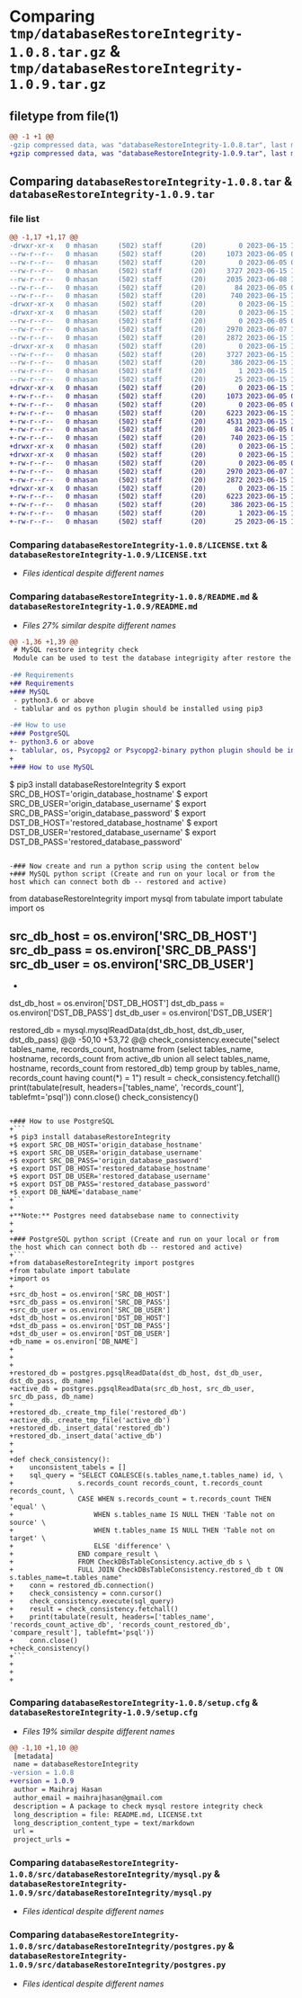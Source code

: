 # Comparing `tmp/databaseRestoreIntegrity-1.0.8.tar.gz` & `tmp/databaseRestoreIntegrity-1.0.9.tar.gz`

## filetype from file(1)

```diff
@@ -1 +1 @@
-gzip compressed data, was "databaseRestoreIntegrity-1.0.8.tar", last modified: Thu Jun 15 13:10:54 2023, max compression
+gzip compressed data, was "databaseRestoreIntegrity-1.0.9.tar", last modified: Thu Jun 15 14:21:19 2023, max compression
```

## Comparing `databaseRestoreIntegrity-1.0.8.tar` & `databaseRestoreIntegrity-1.0.9.tar`

### file list

```diff
@@ -1,17 +1,17 @@
-drwxr-xr-x   0 mhasan     (502) staff       (20)        0 2023-06-15 13:10:54.601181 databaseRestoreIntegrity-1.0.8/
--rw-r--r--   0 mhasan     (502) staff       (20)     1073 2023-06-05 06:11:00.000000 databaseRestoreIntegrity-1.0.8/LICENSE.txt
--rw-r--r--   0 mhasan     (502) staff       (20)        0 2023-06-05 06:11:00.000000 databaseRestoreIntegrity-1.0.8/MANIFEST.in
--rw-r--r--   0 mhasan     (502) staff       (20)     3727 2023-06-15 13:10:54.601290 databaseRestoreIntegrity-1.0.8/PKG-INFO
--rw-r--r--   0 mhasan     (502) staff       (20)     2035 2023-06-08 12:12:36.000000 databaseRestoreIntegrity-1.0.8/README.md
--rw-r--r--   0 mhasan     (502) staff       (20)       84 2023-06-05 06:11:00.000000 databaseRestoreIntegrity-1.0.8/pyproject.toml
--rw-r--r--   0 mhasan     (502) staff       (20)      740 2023-06-15 13:10:54.602948 databaseRestoreIntegrity-1.0.8/setup.cfg
-drwxr-xr-x   0 mhasan     (502) staff       (20)        0 2023-06-15 13:10:54.558061 databaseRestoreIntegrity-1.0.8/src/
-drwxr-xr-x   0 mhasan     (502) staff       (20)        0 2023-06-15 13:10:54.597720 databaseRestoreIntegrity-1.0.8/src/databaseRestoreIntegrity/
--rw-r--r--   0 mhasan     (502) staff       (20)        0 2023-06-05 06:11:00.000000 databaseRestoreIntegrity-1.0.8/src/databaseRestoreIntegrity/__init__.py
--rw-r--r--   0 mhasan     (502) staff       (20)     2970 2023-06-07 12:36:19.000000 databaseRestoreIntegrity-1.0.8/src/databaseRestoreIntegrity/mysql.py
--rw-r--r--   0 mhasan     (502) staff       (20)     2872 2023-06-15 13:02:54.000000 databaseRestoreIntegrity-1.0.8/src/databaseRestoreIntegrity/postgres.py
-drwxr-xr-x   0 mhasan     (502) staff       (20)        0 2023-06-15 13:10:54.600805 databaseRestoreIntegrity-1.0.8/src/databaseRestoreIntegrity.egg-info/
--rw-r--r--   0 mhasan     (502) staff       (20)     3727 2023-06-15 13:10:54.000000 databaseRestoreIntegrity-1.0.8/src/databaseRestoreIntegrity.egg-info/PKG-INFO
--rw-r--r--   0 mhasan     (502) staff       (20)      386 2023-06-15 13:10:54.000000 databaseRestoreIntegrity-1.0.8/src/databaseRestoreIntegrity.egg-info/SOURCES.txt
--rw-r--r--   0 mhasan     (502) staff       (20)        1 2023-06-15 13:10:54.000000 databaseRestoreIntegrity-1.0.8/src/databaseRestoreIntegrity.egg-info/dependency_links.txt
--rw-r--r--   0 mhasan     (502) staff       (20)       25 2023-06-15 13:10:54.000000 databaseRestoreIntegrity-1.0.8/src/databaseRestoreIntegrity.egg-info/top_level.txt
+drwxr-xr-x   0 mhasan     (502) staff       (20)        0 2023-06-15 14:21:19.169314 databaseRestoreIntegrity-1.0.9/
+-rw-r--r--   0 mhasan     (502) staff       (20)     1073 2023-06-05 06:11:00.000000 databaseRestoreIntegrity-1.0.9/LICENSE.txt
+-rw-r--r--   0 mhasan     (502) staff       (20)        0 2023-06-05 06:11:00.000000 databaseRestoreIntegrity-1.0.9/MANIFEST.in
+-rw-r--r--   0 mhasan     (502) staff       (20)     6223 2023-06-15 14:21:19.169491 databaseRestoreIntegrity-1.0.9/PKG-INFO
+-rw-r--r--   0 mhasan     (502) staff       (20)     4531 2023-06-15 14:19:55.000000 databaseRestoreIntegrity-1.0.9/README.md
+-rw-r--r--   0 mhasan     (502) staff       (20)       84 2023-06-05 06:11:00.000000 databaseRestoreIntegrity-1.0.9/pyproject.toml
+-rw-r--r--   0 mhasan     (502) staff       (20)      740 2023-06-15 14:21:19.171057 databaseRestoreIntegrity-1.0.9/setup.cfg
+drwxr-xr-x   0 mhasan     (502) staff       (20)        0 2023-06-15 14:21:19.147468 databaseRestoreIntegrity-1.0.9/src/
+drwxr-xr-x   0 mhasan     (502) staff       (20)        0 2023-06-15 14:21:19.165862 databaseRestoreIntegrity-1.0.9/src/databaseRestoreIntegrity/
+-rw-r--r--   0 mhasan     (502) staff       (20)        0 2023-06-05 06:11:00.000000 databaseRestoreIntegrity-1.0.9/src/databaseRestoreIntegrity/__init__.py
+-rw-r--r--   0 mhasan     (502) staff       (20)     2970 2023-06-07 12:36:19.000000 databaseRestoreIntegrity-1.0.9/src/databaseRestoreIntegrity/mysql.py
+-rw-r--r--   0 mhasan     (502) staff       (20)     2872 2023-06-15 13:02:54.000000 databaseRestoreIntegrity-1.0.9/src/databaseRestoreIntegrity/postgres.py
+drwxr-xr-x   0 mhasan     (502) staff       (20)        0 2023-06-15 14:21:19.168775 databaseRestoreIntegrity-1.0.9/src/databaseRestoreIntegrity.egg-info/
+-rw-r--r--   0 mhasan     (502) staff       (20)     6223 2023-06-15 14:21:19.000000 databaseRestoreIntegrity-1.0.9/src/databaseRestoreIntegrity.egg-info/PKG-INFO
+-rw-r--r--   0 mhasan     (502) staff       (20)      386 2023-06-15 14:21:19.000000 databaseRestoreIntegrity-1.0.9/src/databaseRestoreIntegrity.egg-info/SOURCES.txt
+-rw-r--r--   0 mhasan     (502) staff       (20)        1 2023-06-15 14:21:19.000000 databaseRestoreIntegrity-1.0.9/src/databaseRestoreIntegrity.egg-info/dependency_links.txt
+-rw-r--r--   0 mhasan     (502) staff       (20)       25 2023-06-15 14:21:19.000000 databaseRestoreIntegrity-1.0.9/src/databaseRestoreIntegrity.egg-info/top_level.txt
```

### Comparing `databaseRestoreIntegrity-1.0.8/LICENSE.txt` & `databaseRestoreIntegrity-1.0.9/LICENSE.txt`

 * *Files identical despite different names*

### Comparing `databaseRestoreIntegrity-1.0.8/README.md` & `databaseRestoreIntegrity-1.0.9/README.md`

 * *Files 27% similar despite different names*

```diff
@@ -1,36 +1,39 @@
 # MySQL restore integrity check
 Module can be used to test the database integrigity after restore the database. It will compare tables and show the only that tables in tabular format, Which had diffrencial records in after restore. 
 
-## Requirements
+## Requirements 
+### MySQL
 - python3.6 or above
 - tablular and os python plugin should be installed using pip3
 
-## How to use
+### PostgreSQL
+- python3.6 or above
+- tablular, os, Psycopg2 or Psycopg2-binary python plugin should be installed using pip3
+
+### How to use MySQL
 ```
 $ pip3 install databaseRestoreIntegrity
 $ export SRC_DB_HOST='origin_database_hostname'
 $ export SRC_DB_USER='origin_database_username'
 $ export SRC_DB_PASS='origin_database_password'
 $ export DST_DB_HOST='restored_database_hostname'
 $ export DST_DB_USER='restored_database_username'
 $ export DST_DB_PASS='restored_database_password'
 ```
 
-### Now create and run a python scrip using the content below
+### MySQL python script (Create and run on your local or from the host which can connect both db -- restored and active)
 ```
 from databaseRestoreIntegrity import mysql
 from tabulate import tabulate
 import os
 
 src_db_host = os.environ['SRC_DB_HOST']
 src_db_pass = os.environ['SRC_DB_PASS']
 src_db_user = os.environ['SRC_DB_USER']
-
-
 dst_db_host = os.environ['DST_DB_HOST']
 dst_db_pass = os.environ['DST_DB_PASS']
 dst_db_user = os.environ['DST_DB_USER']
 
 
 
 restored_db = mysql.mysqlReadData(dst_db_host, dst_db_user, dst_db_pass)
@@ -50,10 +53,72 @@
     check_consistency.execute("select tables_name, records_count, hostname from (select tables_name, hostname, records_count from active_db union all select tables_name, hostname, records_count from restored_db) temp group by tables_name, records_count having count(*) = 1")
     result = check_consistency.fetchall()
     print(tabulate(result, headers=['tables_name', 'records_count'], tablefmt='psql'))
     conn.close()
 check_consistency()
 ```
 
+### How to use PostgreSQL
+```
+$ pip3 install databaseRestoreIntegrity
+$ export SRC_DB_HOST='origin_database_hostname'
+$ export SRC_DB_USER='origin_database_username'
+$ export SRC_DB_PASS='origin_database_password'
+$ export DST_DB_HOST='restored_database_hostname'
+$ export DST_DB_USER='restored_database_username'
+$ export DST_DB_PASS='restored_database_password'
+$ export DB_NAME='database_name' 
+```
+
+**Note:** Postgres need databsebase name to connectivity
+
+
+### PostgreSQL python script (Create and run on your local or from the host which can connect both db -- restored and active)
+```
+from databaseRestoreIntegrity import postgres
+from tabulate import tabulate
+import os
+
+src_db_host = os.environ['SRC_DB_HOST']
+src_db_pass = os.environ['SRC_DB_PASS']
+src_db_user = os.environ['SRC_DB_USER']
+dst_db_host = os.environ['DST_DB_HOST']
+dst_db_pass = os.environ['DST_DB_PASS']
+dst_db_user = os.environ['DST_DB_USER']
+db_name = os.environ['DB_NAME']
+
+
+
+restored_db = postgres.pgsqlReadData(dst_db_host, dst_db_user, dst_db_pass, db_name)
+active_db = postgres.pgsqlReadData(src_db_host, src_db_user, src_db_pass, db_name)
+
+restored_db._create_tmp_file('restored_db')
+active_db._create_tmp_file('active_db')
+restored_db._insert_data('restored_db')
+restored_db._insert_data('active_db')
+
+
+def check_consistency():
+    unconsistent_tabels = []
+    sql_query = "SELECT COALESCE(s.tables_name,t.tables_name) id, \
+                s.records_count records_count, t.records_count records_count, \
+                CASE WHEN s.records_count = t.records_count THEN 'equal' \
+                    WHEN s.tables_name IS NULL THEN 'Table not on source' \
+                    WHEN t.tables_name IS NULL THEN 'Table not on target' \
+                    ELSE 'difference' \
+                END compare_result \
+                FROM CheckDBsTableConsistency.active_db s \
+                FULL JOIN CheckDBsTableConsistency.restored_db t ON s.tables_name=t.tables_name"
+    conn = restored_db.connection()
+    check_consistency = conn.cursor()
+    check_consistency.execute(sql_query)
+    result = check_consistency.fetchall()
+    print(tabulate(result, headers=['tables_name', 'records_count_active_db', 'records_count_restored_db', 'compare_result'], tablefmt='psql'))
+    conn.close()
+check_consistency()
+```
+
+
+
```

### Comparing `databaseRestoreIntegrity-1.0.8/setup.cfg` & `databaseRestoreIntegrity-1.0.9/setup.cfg`

 * *Files 19% similar despite different names*

```diff
@@ -1,10 +1,10 @@
 [metadata]
 name = databaseRestoreIntegrity
-version = 1.0.8
+version = 1.0.9
 author = Maihraj Hasan
 author_email = maihrajhasan@gmail.com
 description = A package to check mysql restore integrity check
 long_description = file: README.md, LICENSE.txt
 long_description_content_type = text/markdown
 url = 
 project_urls =
```

### Comparing `databaseRestoreIntegrity-1.0.8/src/databaseRestoreIntegrity/mysql.py` & `databaseRestoreIntegrity-1.0.9/src/databaseRestoreIntegrity/mysql.py`

 * *Files identical despite different names*

### Comparing `databaseRestoreIntegrity-1.0.8/src/databaseRestoreIntegrity/postgres.py` & `databaseRestoreIntegrity-1.0.9/src/databaseRestoreIntegrity/postgres.py`

 * *Files identical despite different names*

